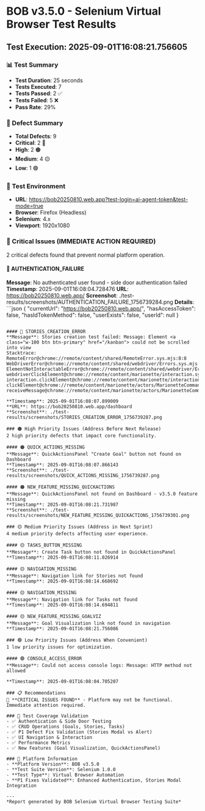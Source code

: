 # BOB v3.5.0 - Selenium Virtual Browser Test Results
## Test Execution: 2025-09-01T16:08:21.756605

### 📊 Test Summary
- **Test Duration**: 25 seconds
- **Tests Executed**: 7
- **Tests Passed**: 2 ✅
- **Tests Failed**: 5 ❌
- **Pass Rate**: 29%

### 🐛 Defect Summary
- **Total Defects**: 9
- **Critical**: 2 🔴
- **High**: 2 🟠  
- **Medium**: 4 🟡
- **Low**: 1 🟢

### 🎯 Test Environment
- **URL**: https://bob20250810.web.app?test-login=ai-agent-token&test-mode=true
- **Browser**: Firefox (Headless)
- **Selenium**: 4.x
- **Viewport**: 1920x1080

### 🚨 Critical Issues (IMMEDIATE ACTION REQUIRED)
2 critical defects found that prevent normal platform operation.

#### 🔴 AUTHENTICATION_FAILURE
**Message**: No authenticated user found - side door authentication failed
**Timestamp**: 2025-09-01T16:08:04.728476
**URL**: https://bob20250810.web.app/
**Screenshot**: ./test-results/screenshots/AUTHENTICATION_FAILURE_1756739284.png
**Details**: ```json
{
  "currentUrl": "https://bob20250810.web.app/",
  "hasAccessToken": false,
  "hasIdTokenMethod": false,
  "userExists": false,
  "userId": null
}
```

#### 🔴 STORIES_CREATION_ERROR
**Message**: Stories creation test failed: Message: Element <a class="w-100 btn btn-primary" href="/kanban"> could not be scrolled into view
Stacktrace:
RemoteError@chrome://remote/content/shared/RemoteError.sys.mjs:8:8
WebDriverError@chrome://remote/content/shared/webdriver/Errors.sys.mjs:199:5
ElementNotInteractableError@chrome://remote/content/shared/webdriver/Errors.sys.mjs:368:5
webdriverClickElement@chrome://remote/content/marionette/interaction.sys.mjs:165:11
interaction.clickElement@chrome://remote/content/marionette/interaction.sys.mjs:134:11
clickElement@chrome://remote/content/marionette/actors/MarionetteCommandsChild.sys.mjs:327:29
receiveMessage@chrome://remote/content/marionette/actors/MarionetteCommandsChild.sys.mjs:210:31

**Timestamp**: 2025-09-01T16:08:07.899009
**URL**: https://bob20250810.web.app/dashboard
**Screenshot**: ./test-results/screenshots/STORIES_CREATION_ERROR_1756739287.png

### 🟠 High Priority Issues (Address Before Next Release)
2 high priority defects that impact core functionality.

#### 🟠 QUICK_ACTIONS_MISSING
**Message**: QuickActionsPanel "Create Goal" button not found on Dashboard
**Timestamp**: 2025-09-01T16:08:07.866143
**Screenshot**: ./test-results/screenshots/QUICK_ACTIONS_MISSING_1756739287.png

#### 🟠 NEW_FEATURE_MISSING_QUICKACTIONS
**Message**: QuickActionsPanel not found on Dashboard - v3.5.0 feature missing
**Timestamp**: 2025-09-01T16:08:21.731987
**Screenshot**: ./test-results/screenshots/NEW_FEATURE_MISSING_QUICKACTIONS_1756739301.png

### 🟡 Medium Priority Issues (Address in Next Sprint)
4 medium priority defects affecting user experience.

#### 🟡 TASKS_BUTTON_MISSING
**Message**: Create Task button not found in QuickActionsPanel
**Timestamp**: 2025-09-01T16:08:11.026914

#### 🟡 NAVIGATION_MISSING
**Message**: Navigation link for Stories not found
**Timestamp**: 2025-09-01T16:08:14.668692

#### 🟡 NAVIGATION_MISSING
**Message**: Navigation link for Tasks not found
**Timestamp**: 2025-09-01T16:08:14.694811

#### 🟡 NEW_FEATURE_MISSING_GOALVIZ
**Message**: Goal Visualization link not found in navigation
**Timestamp**: 2025-09-01T16:08:21.756086

### 🟢 Low Priority Issues (Address When Convenient)
1 low priority issues for optimization.

#### 🟢 CONSOLE_ACCESS_ERROR
**Message**: Could not access console logs: Message: HTTP method not allowed

**Timestamp**: 2025-09-01T16:08:04.705207

### 📋 Recommendations
🔴 **CRITICAL ISSUES FOUND** - Platform may not be functional. Immediate attention required.

### 🎯 Test Coverage Validation
- ✅ Authentication & Side Door Testing
- ✅ CRUD Operations (Goals, Stories, Tasks)
- ✅ P1 Defect Fix Validation (Stories Modal vs Alert)
- ✅ UI Navigation & Interaction
- ✅ Performance Metrics
- ✅ New Features (Goal Visualization, QuickActionsPanel)

### 🔗 Platform Information
- **Platform Version**: BOB v3.5.0
- **Test Suite Version**: Selenium 1.0.0
- **Test Type**: Virtual Browser Automation
- **P1 Fixes Validated**: Enhanced Authentication, Stories Modal Integration

---
*Report generated by BOB Selenium Virtual Browser Testing Suite*
